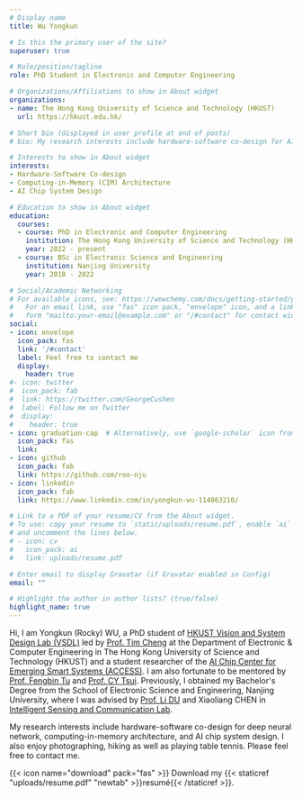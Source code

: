 ```yaml
---
# Display name
title: Wu Yongkun

# Is this the primary user of the site?
superuser: true

# Role/position/tagline
role: PhD Student in Electronic and Computer Engineering

# Organizations/Affiliations to show in About widget
organizations:
- name: The Hong Kong University of Science and Technology (HKUST)
  url: https://hkust.edu.hk/

# Short bio (displayed in user profile at end of posts)
# bio: My research interests include hardware-software co-design for AI acceleration, efficient neural networks and domain specific architecture.

# Interests to show in About widget
interests:
- Hardware-Software Co-design
- Computing-in-Memory (CIM) Architecture
- AI Chip System Design

# Education to show in About widget
education:
  courses:
  - course: PhD in Electronic and Computer Engineering
    institution: The Hong Kong University of Science and Technology (HKUST)
    year: 2022 - present
  - course: BSc in Electronic Science and Engineering
    institution: Nanjing University
    year: 2018 - 2022

# Social/Academic Networking
# For available icons, see: https://wowchemy.com/docs/getting-started/page-builder/#icons
#   For an email link, use "fas" icon pack, "envelope" icon, and a link in the
#   form "mailto:your-email@example.com" or "/#contact" for contact widget.
social:
- icon: envelope
  icon_pack: fas
  link: '/#contact'
  label: Feel free to contact me
  display:
    header: true
#- icon: twitter
#  icon_pack: fab
#  link: https://twitter.com/GeorgeCushen
#  label: Follow me on Twitter
#  display:
#    header: true
- icon: graduation-cap  # Alternatively, use `google-scholar` icon from `ai` icon pack
  icon_pack: fas
  link:
- icon: github
  icon_pack: fab
  link: https://github.com/roo-nju
- icon: linkedin
  icon_pack: fab
  link: https://www.linkedin.com/in/yongkun-wu-114863210/

# Link to a PDF of your resume/CV from the About widget.
# To use: copy your resume to `static/uploads/resume.pdf`, enable `ai` icons in `params.toml`,
# and uncomment the lines below.
# - icon: cv
#   icon_pack: ai
#   link: uploads/resume.pdf

# Enter email to display Gravatar (if Gravatar enabled in Config)
email: ""

# Highlight the author in author lists? (true/false)
highlight_name: true
---
```


Hi, I am Yongkun (Rocky) WU, a PhD student of [HKUST Vision and System Design Lab (VSDL)](http://vsdl.ust.hk/index.html) led by [Prof. Tim Cheng](https://seng.hkust.edu.hk/about/people/faculty/tim-kwang-ting-cheng) at the Department of Electronic & Computer Engineering in The Hong Kong University of Science and Technology (HKUST) and a student researcher of the [AI Chip Center for Emerging Smart Systems (ACCESS)](https://inno-access.hk/).  I am also fortunate to be mentored by [Prof. Fengbin Tu](https://fengbintu.github.io/) and [Prof. CY Tsui](https://seng.hkust.edu.hk/about/people/faculty/chi-ying-tsui). Previously, I obtained my Bachelor's Degree from the School of Electronic Science and Engineering, Nanjing University, where I was advised by [Prof. Li DU](https://iscl.nju.edu.cn/main.psp) and Xiaoliang CHEN in [Intelligent Sensing and Communication Lab](https://iscl.nju.edu.cn/main.psp).



My research interests include hardware-software co-design for deep neural network, computing-in-memory architecture, and AI chip system design. I also enjoy photographing, hiking as well as playing table tennis. Please feel free to contact me.

{{< icon name="download" pack="fas" >}} Download my {{< staticref "uploads/resume.pdf" "newtab" >}}resumé{{< /staticref >}}.
